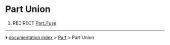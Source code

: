 # Part Union
1.  REDIRECT [Part_Fuse](Part_Fuse.md)



---
⏵ [documentation index](../README.md) > [Part](Part_Workbench.md) > Part Union
